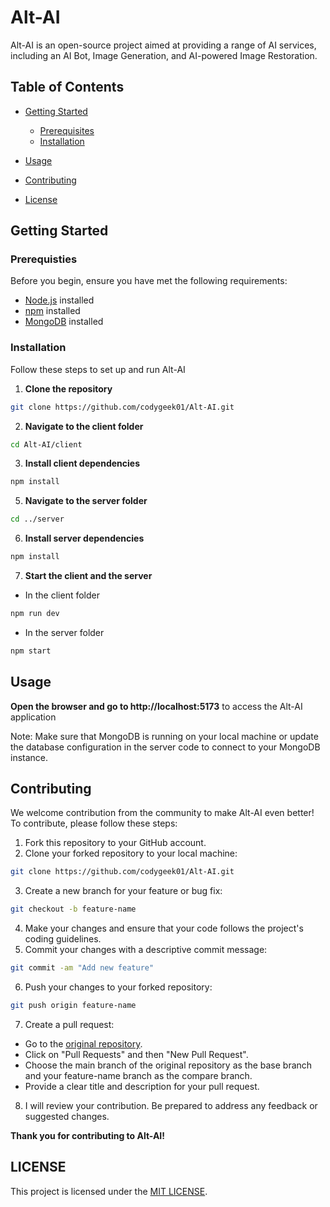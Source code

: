 # Alt-AI

Alt-AI is an open-source project aimed at providing a range of AI services, including an AI Bot, Image Generation, and AI-powered Image Restoration.

## Table of Contents

* [Getting Started](#getting-started)
  * [Prerequisites](#prerequisties)
  * [Installation](#installation)
    
* [Usage](#usage)
* [Contributing](#contributing)
* [License](#licesnse)

## Getting Started

### Prerequisties

Before you begin, ensure you have met the following requirements:

- [Node.js](https://nodejs.org/) installed
- [npm](https://www.npmjs.com/) installed
- [MongoDB](https://www.mongodb.com/) installed

### Installation

Follow these steps to set up and run Alt-AI

1. **Clone the repository**
```sh
git clone https://github.com/codygeek01/Alt-AI.git
```

2. **Navigate to the client folder**
```sh
cd Alt-AI/client
```

3. **Install client dependencies**
```sh
npm install
```
5. **Navigate to the server folder**
```sh
cd ../server
```
6. **Install server dependencies**
```sh
npm install
```

7. **Start the client and the server**
- In the client folder
```sh
npm run dev
```

- In the server folder
```sh
npm start
```
## Usage

**Open the browser and go to http://localhost:5173** to access the Alt-AI application

Note: Make sure that MongoDB is running on your local machine or update the database configuration in the server code to connect to your MongoDB instance.

## Contributing

We welcome contribution from the community to make Alt-AI even better! To contribute, please follow these steps:

1. Fork this repository to your GitHub account.
2. Clone your forked repository to your local machine:
```sh
git clone https://github.com/codygeek01/Alt-AI.git
```

3. Create a new branch for your feature or bug fix:
```sh
git checkout -b feature-name
```

4. Make your changes and ensure that your code follows the project's coding guidelines.
5. Commit your changes with a descriptive commit message:
```sh
git commit -am "Add new feature"
```

6. Push your changes to your forked repository:
```sh
git push origin feature-name
```

7. Create a pull request:
- Go to the [original repository](https://github.com/codygeek01/Alt-AI.git).
- Click on "Pull Requests" and then "New Pull Request".
- Choose the main branch of the original repository as the base branch and your feature-name branch as the compare branch.
- Provide a clear title and description for your pull request.
8. I will review your contribution. Be prepared to address any feedback or suggested changes.

**Thank you for contributing to Alt-AI!**

## LICENSE

This project is licensed under the [MIT LICENSE](LICENSE).

